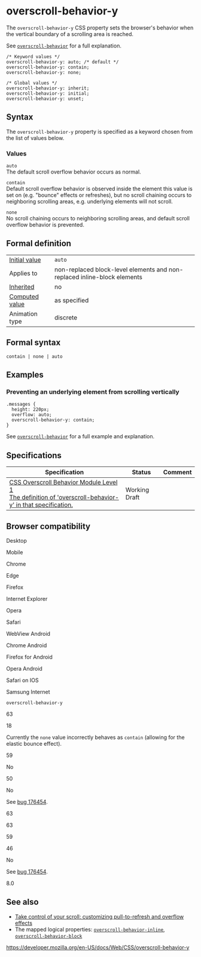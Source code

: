 # overscroll-behavior-y

The `overscroll-behavior-y` CSS property sets the browser's behavior when the vertical boundary of a scrolling area is reached.

See [`overscroll-behavior`](overscroll-behavior) for a full explanation.

    /* Keyword values */
    overscroll-behavior-y: auto; /* default */
    overscroll-behavior-y: contain;
    overscroll-behavior-y: none;

    /* Global values */
    overscroll-behavior-y: inherit;
    overscroll-behavior-y: initial;
    overscroll-behavior-y: unset;

## Syntax

The `overscroll-behavior-y` property is specified as a keyword chosen from the list of values below.

### Values

`auto`  
The default scroll overflow behavior occurs as normal.

`contain`  
Default scroll overflow behavior is observed inside the element this value is set on (e.g. "bounce" effects or refreshes), but no scroll chaining occurs to neighboring scrolling areas, e.g. underlying elements will not scroll.

`none`  
No scroll chaining occurs to neighboring scrolling areas, and default scroll overflow behavior is prevented.

## Formal definition

<table><tbody><tr class="odd"><td><a href="initial_value">Initial value</a></td><td><code>auto</code></td></tr><tr class="even"><td>Applies to</td><td>non-replaced block-level elements and non-replaced inline-block elements</td></tr><tr class="odd"><td><a href="inheritance">Inherited</a></td><td>no</td></tr><tr class="even"><td><a href="computed_value">Computed value</a></td><td>as specified</td></tr><tr class="odd"><td>Animation type</td><td>discrete</td></tr></tbody></table>

## Formal syntax

    contain | none | auto

## Examples

### Preventing an underlying element from scrolling vertically

    .messages {
      height: 220px;
      overflow: auto;
      overscroll-behavior-y: contain;
    }

See [`overscroll-behavior`](overscroll-behavior) for a full example and explanation.

## Specifications

<table><thead><tr class="header"><th>Specification</th><th>Status</th><th>Comment</th></tr></thead><tbody><tr class="odd"><td><a href="https://drafts.csswg.org/css-overscroll-1/#propdef-overscroll-behavior-y">CSS Overscroll Behavior Module Level 1<br />
<span class="small">The definition of 'overscroll-behavior-y' in that specification.</span></a></td><td><span class="spec-wd">Working Draft</span></td><td></td></tr></tbody></table>

## Browser compatibility

Desktop

Mobile

Chrome

Edge

Firefox

Internet Explorer

Opera

Safari

WebView Android

Chrome Android

Firefox for Android

Opera Android

Safari on IOS

Samsung Internet

`overscroll-behavior-y`

63

18

Currently the `none` value incorrectly behaves as `contain` (allowing for the elastic bounce effect).

59

No

50

No

See [bug 176454](https://webkit.org/b/176454).

63

63

59

46

No

See [bug 176454](https://webkit.org/b/176454).

8.0

## See also

- [Take control of your scroll: customizing pull-to-refresh and overflow effects](https://developers.google.com/web/updates/2017/11/overscroll-behavior#demo)
- The mapped logical properties: [`overscroll-behavior-inline`](overscroll-behavior-inline), [`overscroll-behavior-block`](overscroll-behavior-block)

<a href="https://developer.mozilla.org/en-US/docs/Web/CSS/overscroll-behavior-y" class="_attribution-link">https://developer.mozilla.org/en-US/docs/Web/CSS/overscroll-behavior-y</a>
